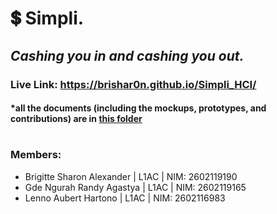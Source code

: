 # 💲 Simpli. 
## _Cashing you in and cashing you out._
### Live Link: https://brishar0n.github.io/Simpli_HCI/
#### *all the documents (including the mockups, prototypes, and contributions) are in [this folder](https://github.com/brishar0n/Simpli_HCI/tree/master/documents) 

#

### Members:
- Brigitte Sharon Alexander | L1AC | NIM: 2602119190
- Gde Ngurah Randy Agastya | L1AC | NIM: 2602119165
- Lenno Aubert Hartono | L1AC | NIM: 2602116983







